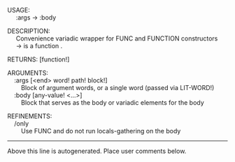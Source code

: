 USAGE:  
&nbsp;&nbsp;&nbsp;&nbsp;&nbsp;:args&nbsp;-&gt;&nbsp;:body  
  
DESCRIPTION:  
&nbsp;&nbsp;&nbsp;&nbsp;&nbsp;Convenience&nbsp;variadic&nbsp;wrapper&nbsp;for&nbsp;FUNC&nbsp;and&nbsp;FUNCTION&nbsp;constructors  
&nbsp;&nbsp;&nbsp;&nbsp;&nbsp;-&gt;&nbsp;is&nbsp;a&nbsp;function&nbsp;.  
  
RETURNS:&nbsp;[function!]  
  
ARGUMENTS:  
&nbsp;&nbsp;&nbsp;&nbsp;:args&nbsp;[&lt;end&gt;&nbsp;word!&nbsp;path!&nbsp;block!]  
&nbsp;&nbsp;&nbsp;&nbsp;&nbsp;&nbsp;&nbsp;&nbsp;Block&nbsp;of&nbsp;argument&nbsp;words,&nbsp;or&nbsp;a&nbsp;single&nbsp;word&nbsp;(passed&nbsp;via&nbsp;LIT-WORD!)  
&nbsp;&nbsp;&nbsp;&nbsp;:body&nbsp;[any-value!&nbsp;&lt;...&gt;]  
&nbsp;&nbsp;&nbsp;&nbsp;&nbsp;&nbsp;&nbsp;&nbsp;Block&nbsp;that&nbsp;serves&nbsp;as&nbsp;the&nbsp;body&nbsp;or&nbsp;variadic&nbsp;elements&nbsp;for&nbsp;the&nbsp;body  
  
REFINEMENTS:  
&nbsp;&nbsp;&nbsp;&nbsp;/only  
&nbsp;&nbsp;&nbsp;&nbsp;&nbsp;&nbsp;&nbsp;&nbsp;Use&nbsp;FUNC&nbsp;and&nbsp;do&nbsp;not&nbsp;run&nbsp;locals-gathering&nbsp;on&nbsp;the&nbsp;body  
___
Above this line is autogenerated. Place user comments below.